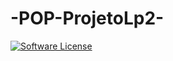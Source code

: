 # -POP-ProjetoLp2-

[![Software License](https://github.com/GersonSales/ProjetoLp2/blob/master/DiagramaDeClasse.png?raw=true)](https://raw.githubusercontent.com/GersonSales/ProjetoLp2/master/DiagramaDeClasse.png)
